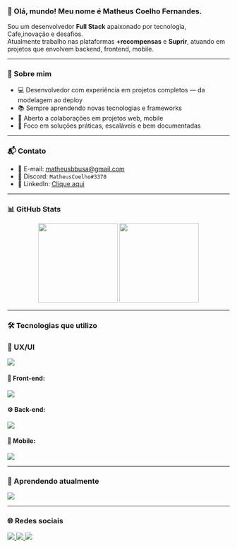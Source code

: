 ### 👋 Olá, mundo! Meu nome é Matheus Coelho Fernandes.

Sou um desenvolvedor **Full Stack** apaixonado por tecnologia, Cafe,inovação e desafios.  
Atualmente trabalho nas plataformas **+recompensas** e **Suprir**, atuando em projetos que envolvem backend, frontend, mobile.

---

### 🚀 Sobre mim

- 💻 Desenvolvedor com experiência em projetos completos — da modelagem ao deploy
- 📚 Sempre aprendendo novas tecnologias e frameworks
- 🤝 Aberto a colaborações em projetos web, mobile
- 🎯 Foco em soluções práticas, escaláveis e bem documentadas

---

### 📬 Contato

- 📧 E-mail: [matheusbbusa@gmail.com](mailto:matheusbbusa@gmail.com)  
- 💬 Discord: `MatheusCoelho#3370`  
- 💼 LinkedIn: [Clique aqui](https://www.linkedin.com/in/matheus-coelho-fernandes-b7a5231b3/)

---

### 📊 GitHub Stats

<div align="center">
  <img height="180em" src="https://github-readme-stats.vercel.app/api?username=MatheusCoelho13&show_icons=true&count_private=true&theme=github_dark" />
 <img height="180em" src="https://github-readme-stats.vercel.app/api/top-langs/?username=MatheusCoelho13&layout=compact&theme=github_dark&cache_seconds=86400"/>

</div>

---

### 🛠️ Tecnologias que utilizo

### 🎨 UX/UI
<a href="https://skillicons.dev" target="_blank">
  <img src="https://skillicons.dev/icons?i=figma&perline=8" />
</a>

#### 🎨 Front-end:
<a href="https://skillicons.dev" target="_blank">
  <img src="https://skillicons.dev/icons?i=html,css,js,ts,react,nextjs,&perline=8" />
</a>

#### ⚙️ Back-end:
<a href="https://skillicons.dev" target="_blank">
  <img src="https://skillicons.dev/icons?i=php,nodejs,mysql,postgres,bots&perline=8" />
</a>

#### 📱 Mobile:
<a href="https://skillicons.dev" target="_blank">
  <img src="https://skillicons.dev/icons?i=flutter,dart&perline=8" />
</a>

---

### 📘 Aprendendo atualmente

<a href="https://skillicons.dev" target="_blank">
  <img src="https://skillicons.dev/icons?i=mongodb,c,py,androidstudio,aws,docker&perline=7" />
</a>

---

### 🌐 Redes sociais

<div>
  <a href="https://www.linkedin.com/in/matheus-coelho-fernandes-b7a5231b3/" target="_blank">
    <img src="https://img.shields.io/badge/-LinkedIn-%230077B5?style=for-the-badge&logo=linkedin&logoColor=white">
  </a>
  <a href="https://www.twitch.tv/Coelho_matheus" target="_blank">
    <img src="https://img.shields.io/badge/Twitch-9146FF?style=for-the-badge&logo=twitch&logoColor=white">
  </a>
  <a href="https://www.youtube.com/channel/UCHVXDDvXMhP1zDgqv0DfKSw" target="_blank">
    <img src="https://img.shields.io/badge/YouTube-FF0000?style=for-the-badge&logo=youtube&logoColor=white">
  </a>
</div>
